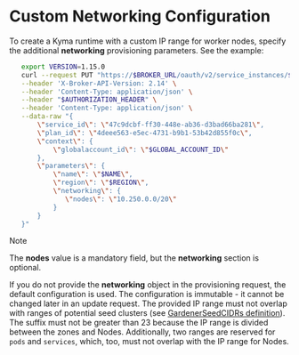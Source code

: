 # Custom Networking Configuration

To create a Kyma runtime with a custom IP range for worker nodes, specify the additional **networking** provisioning parameters. See the example:

```bash
   export VERSION=1.15.0
   curl --request PUT "https://$BROKER_URL/oauth/v2/service_instances/$INSTANCE_ID?accepts_incomplete=true" \
   --header 'X-Broker-API-Version: 2.14' \
   --header 'Content-Type: application/json' \
   --header "$AUTHORIZATION_HEADER" \
   --header 'Content-Type: application/json' \
   --data-raw "{
       \"service_id\": \"47c9dcbf-ff30-448e-ab36-d3bad66ba281\",
       \"plan_id\": \"4deee563-e5ec-4731-b9b1-53b42d855f0c\",
       \"context\": {
           \"globalaccount_id\": \"$GLOBAL_ACCOUNT_ID\"
       },
       \"parameters\": {
           \"name\": \"$NAME\",
           \"region\": \"$REGION\",
           \"networking\": {
              \"nodes\": \"10.250.0.0/20\"
           }
       }
   }"
```

> [!NOTE]
> The **nodes** value is a mandatory field, but the **networking** section is optional.

If you do not provide the **networking** object in the provisioning request, the default configuration is used.
The configuration is immutable - it cannot be changed later in an update request.
The provided IP range must not overlap with ranges of potential seed clusters (see [GardenerSeedCIDRs definition](https://github.com/kyma-project/kyma-environment-broker/blob/main/internal/networking/cidr.go)).
The suffix must not be greater than 23 because the IP range is divided between the zones and Nodes. Additionally, two ranges are reserved for `pods` and `services`, which, too, must not overlap with the IP range for Nodes.
